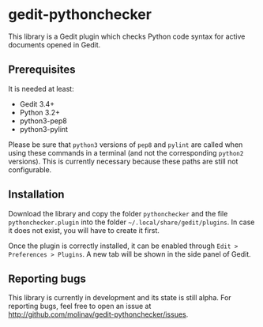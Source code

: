 # gedit-pythonchecker

This library is a Gedit plugin which checks Python code syntax for active documents opened in Gedit.

Prerequisites
-------------

It is needed at least:

* Gedit 3.4+
* Python 3.2+
* python3-pep8
* python3-pylint

Please be sure that `python3` versions of `pep8` and `pylint` are called when using these commands in a terminal (and not the corresponding `python2` versions). This is currently necessary because these paths are still not configurable.

Installation
------------

Download the library and copy the folder `pythonchecker` and the file `pythonchecker.plugin` into the folder `~/.local/share/gedit/plugins`. In case it does not exist, you will have to create it first.

Once the plugin is correctly installed, it can be enabled through `Edit > Preferences > Plugins`. A new tab will be shown in the side panel of Gedit.

Reporting bugs
--------------

This library is currently in development and its state is still alpha. For
reporting bugs, feel free to open an issue at
http://github.com/molinav/gedit-pythonchecker/issues.
